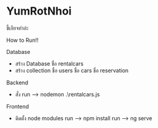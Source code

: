# YumRotNhoi
ขี้เกียจทำอ่ะ

How to Run!!

  Database
  - สร้าง Database ชื่อ rentalcars
  - สร้าง collection 
      ชื่อ users
      ชื่อ cars
      ชื่อ reservation
  
  Backend
  - สั่ง run --> nodemon .\rentalcars.js

  Frontend
  - ติดตั้ง node modules
    run --> npm install 
    run --> ng serve



